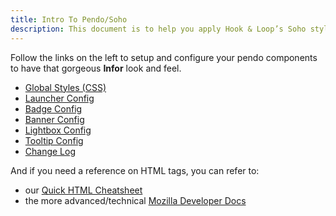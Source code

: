 ```yaml
---
title: Intro To Pendo/Soho
description: This document is to help you apply Hook & Loop’s Soho styles to Pendo elements in your app/system. All of the styles and CSS code shown below was taken directly from the Soho controls library v4.2.5. Example screenshots are also provided as a starting point to create your default Soho templates. Feel free to play around with the variables and HTML code to get your desired result.
---
```


Follow the links on the left to setup and configure your pendo components to have that gorgeous <strong class="red-text">Infor</strong> look and feel.

<ul>
  <li><a href="./global.html#global-styles">Global Styles (CSS)</a></li>
  <li><a href="./global.html#launcher-configuration">Launcher Config</a></li>
  <li><a href="./global.html#badge-configuration">Badge Config</a></li>
  <li><a href="./global.html#banner-configuration">Banner Config</a></li>
  <li><a href="./global.html#lightbox-configuration">Lightbox Config</a></li>
  <li><a href="./global.html#tooltip-configuration">Tooltip Config</a></li>
  <li><a href="./changelog.html">Change Log</a></li>
</ul>

And if you need a reference on HTML tags, you can refer to:
<ul>
    <li>our <a href="/cheatsheet.html">Quick HTML Cheatsheet</a></li>
    <li>the more advanced/technical <a href="https://developer.mozilla.org/en-US/docs/Web/HTML/Element">Mozilla Developer Docs</a></li>
</ul>
